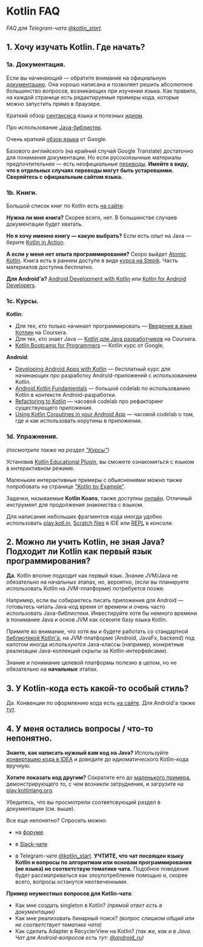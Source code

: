 # Kotlin FAQ

_FAQ для Telegram-чата [@kotlin_start](https://t.me/kotlin_start)._

## 1. Хочу изучать Kotlin. Где начать?

### 1a. Документация.

Если вы начинающий — обратите внимание на официальную [документацию](https://kotlinlang.org/docs/reference/). Она хорошо написана и позволяет решить абсолютное большинство вопросов, возникающих при изучении языка. Как правило, на каждой странице есть редактируемые примеры кода, которые можно запустить прямо в браузере.

Краткий обзор [синтаксиса](https://kotlinlang.org/docs/reference/basic-syntax.html) языка и полезных [идиом](https://kotlinlang.org/docs/reference/idioms.html).

Про использование [Java-библиотек](https://kotlinlang.org/docs/reference/java-interop.html).

Очень краткий [обзор языка](https://developer.android.com/kotlin/learn) от Google.

Базового английского (на крайний случай Google Translate) достаточно для понимания документации. Но если русскоязычные материалы предпочтительнее — есть неофициальные [переводы](https://kotlinlang.ru/).
**Имейте в виду, что в отдельных случаях переводы могут быть устаревшими. Сверяйтесь с официальным сайтом языка.**

### 1b. Книги.

Большой список книг по Kotlin есть [на сайте](https://kotlinlang.org/docs/books.html).

**Нужна ли мне книга?** Скорее всего, нет. В большинстве случаев документации будет хватать.

**Но я хочу именно книгу — какую выбрать?** Если есть опыт на Java — берите [Kotlin in Action](https://www.manning.com/books/kotlin-in-action).

**А если у меня нет опыта программирования?** Скоро выйдет [Atomic Kotlin](https://www.atomickotlin.com/). Книга есть в раннем доступе в виде [курса на Stepik](https://stepik.org/course/15001/promo). Часть материалов доступна бесплатно.

**Для Android'a?** [Android Development with Kotlin](https://www.packtpub.com/application-development/android-development-kotlin) или [Kotlin for Android Developers](https://leanpub.com/kotlin-for-android-developers).

### 1c. Курсы.

**Kotlin**:

- Для тех, кто только начинает программировать — [Введение в язык Котлин](https://www.coursera.org/learn/vvedenie-v-yazyk-kotlin) на Coursera.
- Для тех, кто знает Java — [Kotlin для Java разработчиков](https://www.coursera.org/learn/kotlin-for-java-developers) на Coursera.
- [Kotlin Bootcamp for Programmers](https://www.udacity.com/course/kotlin-bootcamp-for-programmers--ud9011) — Kotlin курс от Google.

**Android**:

- [Developing Android Apps with Kotlin](https://www.udacity.com/course/developing-android-apps-with-kotlin--ud9012) — бесплатный курс для начинающих про разработку Android-приложений с использованием Kotlin.
- [Android Kotlin Fundamentals](https://codelabs.developers.google.com/android-kotlin-fundamentals/) — большой codelab по использованию Kotlin в контексте Android-разработки.
- [Refactoring to Kotlin](https://codelabs.developers.google.com/codelabs/java-to-kotlin/) — часовой codelab про рефакторинг существующего приложения.
- [Using Kotlin Coroutines in your Android App](https://codelabs.developers.google.com/codelabs/kotlin-coroutines/) — часовой codelab о том, где и как использовать корутины в приложении.

### 1d. Упражнения.

_(посмотрите также на раздел ["Курсы"](#1c-курсы))_

Установив [Kotlin Educational Plugin](https://www.jetbrains.com/help/education/learner-start-guide.html?section=Kotlin%20Koans), вы сможете ознакомиться с языком в интерактивном режиме.

Маленькие интерактивные примеры с обьяснениями можно также попробовать на странице ["Kotlin by Example"](https://play.kotlinlang.org/byExample/overview). 

Задачки, называемые **Kotlin Koans**, также доступны [онлайн](https://play.kotlinlang.org/koans/overview). Отличный инструмент для продолжения знакомства с языком.

Для написания небольших фрагментов кода иногда удобно использовать [play.kotl.in](https://play.kotlinlang.org/), [Scratch files](https://kotlinlang.org/docs/tutorials/quick-run.html#scratches) в IDE или [REPL](https://kotlinlang.org/docs/tutorials/quick-run.html#repl) в консоли.

## 2. Можно ли учить Kotlin, не зная Java? Подходит ли Kotlin как первый язык программирования?

**Да**. Kotlin вполне подходит как первый язык. Знание JVM/Java не обязательно на начальных этапах, но, вероятно, (если вы планируете использовать Kotlin на JVM-платформе) потребуется позже.

Например, если вы собираетесь писать приложения для Android — готовьтесь читать Java-код время от времени и очень часто использовать Java-библиотеки. Инвестируйте хотя бы немного времени в понимание Java и основ JVM как освоите базу языка Kotlin.

Примите во внимание, что хотя вы и будете работать со стандартной [библиотекой Kotlin'a](https://kotlinlang.org/api/latest/jvm/stdlib/index.html), на JVM-платформе (Android, JavaFx, backend) под капотом иногда используются Java-классы (например, конкретные реализации Java-коллекций скрыты за Kotlin-интерфейсами). 

Знание и понимание целевой платформы полезно в целом, но не обязательно на **начальных** этапах.

## 3. У Kotlin-кода есть какой-то особый стиль?

Да. Конвенции по оформлению кода есть [на сайте](https://kotlinlang.org/docs/reference/coding-conventions.html). Для Android'a также [тут](https://developer.android.com/kotlin/style-guide).

## 4. У меня остались вопросы / что-то непонятно.

**Знаете, как написать нужный вам код на Java?**
Используйте [конвертацию кода в IDEA](https://www.jetbrains.com/help/idea/converting-a-java-file-to-kotlin-file.html) и доведите до идиоматического Kotlin-кода вручную.

**Хотите показать код другим?**
Сократите его до [маленького примера](https://ru.stackoverflow.com/help/minimal-reproducible-example), демонстрирующего то, с чем возникли затруднения, и загрузите на [play.kotlinlang.org](https://play.kotlinlang.org/).

Убедитесь, что вы просмотрели соответсвующий раздел в документации (см. выше).

Все еще непонятно? Спросить можно:

- на [форуме](https://discuss.kotlinlang.org/).
- в [Slack-чате](https://kotl.in/slack).

- в Telegram-чате [@kotlin_start](https://t.me/kotlin_start). **УЧТИТЕ, что чат посвящен языку Kotlin и вопросы по алгоритмам или основам программирования (не языка) не соответствую тематике чата.** Подобное поведения будет рассматриваться как злоупотребление помощью и, скорее всего, вопросы останутся неотвеченными.

**Пример неуместных вопросов для Kotlin-чата**:

- Как мне создать singleton в Kotlin? _(прямой ответ есть в документации)_
- Как мне реализовать бинарный поиск? _(вопрос слишком общий или не соответствует тематике чата)_
- Как сделать Adapter в RecyclerView на Kotlin? _(так же, как и в Java. Чат для Android-вопросов есть тут: [@android_ru](https://t.me/android_ru))_
